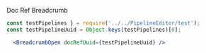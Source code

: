 Doc Ref Breadcrumb

```jsx
const testPipelines } = require('../../PipelineEditor/test');
const testPipelineUuid = Object.keys(testPipelines)[0];

  <BreadcrumbOpen docRefUuid={testPipelineUuid} />
```
